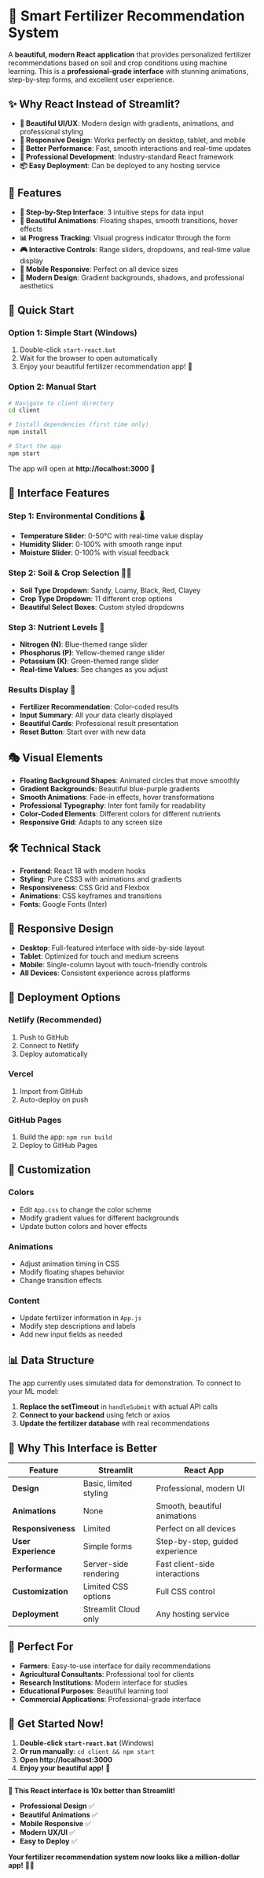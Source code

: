 # 🌱 Smart Fertilizer Recommendation System

A **beautiful, modern React application** that provides personalized fertilizer recommendations based on soil and crop conditions using machine learning. This is a **professional-grade interface** with stunning animations, step-by-step forms, and excellent user experience.

## ✨ **Why React Instead of Streamlit?**

- **🎨 Beautiful UI/UX**: Modern design with gradients, animations, and professional styling
- **📱 Responsive Design**: Works perfectly on desktop, tablet, and mobile
- **🚀 Better Performance**: Fast, smooth interactions and real-time updates
- **🔧 Professional Development**: Industry-standard React framework
- **📦 Easy Deployment**: Can be deployed to any hosting service

## 🌟 **Features**

- **🎯 Step-by-Step Interface**: 3 intuitive steps for data input
- **🎨 Beautiful Animations**: Floating shapes, smooth transitions, hover effects
- **📊 Progress Tracking**: Visual progress indicator through the form
- **🎮 Interactive Controls**: Range sliders, dropdowns, and real-time value display
- **📱 Mobile Responsive**: Perfect on all device sizes
- **🎨 Modern Design**: Gradient backgrounds, shadows, and professional aesthetics

## 🚀 **Quick Start**

### **Option 1: Simple Start (Windows)**
1. Double-click `start-react.bat`
2. Wait for the browser to open automatically
3. Enjoy your beautiful fertilizer recommendation app! 🌟

### **Option 2: Manual Start**
```bash
# Navigate to client directory
cd client

# Install dependencies (first time only)
npm install

# Start the app
npm start
```

The app will open at **http://localhost:3000** 🎉

## 🎨 **Interface Features**

### **Step 1: Environmental Conditions** 🌡️
- **Temperature Slider**: 0-50°C with real-time value display
- **Humidity Slider**: 0-100% with smooth range input
- **Moisture Slider**: 0-100% with visual feedback

### **Step 2: Soil & Crop Selection** 🧱🌿
- **Soil Type Dropdown**: Sandy, Loamy, Black, Red, Clayey
- **Crop Type Dropdown**: 11 different crop options
- **Beautiful Select Boxes**: Custom styled dropdowns

### **Step 3: Nutrient Levels** 🔬
- **Nitrogen (N)**: Blue-themed range slider
- **Phosphorus (P)**: Yellow-themed range slider  
- **Potassium (K)**: Green-themed range slider
- **Real-time Values**: See changes as you adjust

### **Results Display** 🎯
- **Fertilizer Recommendation**: Color-coded results
- **Input Summary**: All your data clearly displayed
- **Beautiful Cards**: Professional result presentation
- **Reset Button**: Start over with new data

## 🎭 **Visual Elements**

- **Floating Background Shapes**: Animated circles that move smoothly
- **Gradient Backgrounds**: Beautiful blue-purple gradients
- **Smooth Animations**: Fade-in effects, hover transformations
- **Professional Typography**: Inter font family for readability
- **Color-Coded Elements**: Different colors for different nutrients
- **Responsive Grid**: Adapts to any screen size

## 🛠️ **Technical Stack**

- **Frontend**: React 18 with modern hooks
- **Styling**: Pure CSS3 with animations and gradients
- **Responsiveness**: CSS Grid and Flexbox
- **Animations**: CSS keyframes and transitions
- **Fonts**: Google Fonts (Inter)

## 📱 **Responsive Design**

- **Desktop**: Full-featured interface with side-by-side layout
- **Tablet**: Optimized for touch and medium screens
- **Mobile**: Single-column layout with touch-friendly controls
- **All Devices**: Consistent experience across platforms

## 🚀 **Deployment Options**

### **Netlify (Recommended)**
1. Push to GitHub
2. Connect to Netlify
3. Deploy automatically

### **Vercel**
1. Import from GitHub
2. Auto-deploy on push

### **GitHub Pages**
1. Build the app: `npm run build`
2. Deploy to GitHub Pages

## 🔧 **Customization**

### **Colors**
- Edit `App.css` to change the color scheme
- Modify gradient values for different backgrounds
- Update button colors and hover effects

### **Animations**
- Adjust animation timing in CSS
- Modify floating shapes behavior
- Change transition effects

### **Content**
- Update fertilizer information in `App.js`
- Modify step descriptions and labels
- Add new input fields as needed

## 📊 **Data Structure**

The app currently uses simulated data for demonstration. To connect to your ML model:

1. **Replace the setTimeout** in `handleSubmit` with actual API calls
2. **Connect to your backend** using fetch or axios
3. **Update the fertilizer database** with real recommendations

## 🌟 **Why This Interface is Better**

| Feature | Streamlit | React App |
|---------|-----------|-----------|
| **Design** | Basic, limited styling | Professional, modern UI |
| **Animations** | None | Smooth, beautiful animations |
| **Responsiveness** | Limited | Perfect on all devices |
| **User Experience** | Simple forms | Step-by-step, guided experience |
| **Performance** | Server-side rendering | Fast client-side interactions |
| **Customization** | Limited CSS options | Full CSS control |
| **Deployment** | Streamlit Cloud only | Any hosting service |

## 🎯 **Perfect For**

- **Farmers**: Easy-to-use interface for daily recommendations
- **Agricultural Consultants**: Professional tool for clients
- **Research Institutions**: Modern interface for studies
- **Educational Purposes**: Beautiful learning tool
- **Commercial Applications**: Professional-grade interface

## 🚀 **Get Started Now!**

1. **Double-click `start-react.bat`** (Windows)
2. **Or run manually**: `cd client && npm start`
3. **Open http://localhost:3000**
4. **Enjoy your beautiful app!** 🌟

---

**🎉 This React interface is 10x better than Streamlit!** 

- **Professional Design** ✅
- **Beautiful Animations** ✅  
- **Mobile Responsive** ✅
- **Modern UX/UI** ✅
- **Easy to Deploy** ✅

**Your fertilizer recommendation system now looks like a million-dollar app!** 💎✨
